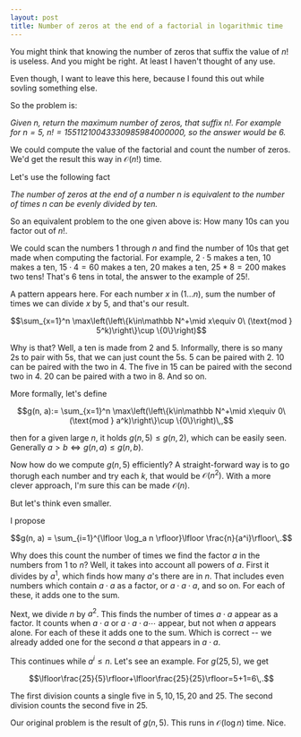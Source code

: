 ```yaml
---
layout: post
title: Number of zeros at the end of a factorial in logarithmic time
---
```


You might think that knowing the number of zeros that suffix the value of $n!$
is useless. And you might be right. At least I haven't thought of any use.

Even though, I want to leave this here, because I found this out while sovling
something else.

So the problem is:

*Given $n$, return the maximum number of zeros, that suffix $n!$. For example
for $n=5$, $n! = 15511210043330985984000000$, so the answer would be $6$.*

We could compute the value of the factorial and count the number of zeros. We'd
get the result this way in $\mathcal O(n!)$ time.

Let's use the following fact

*The number of zeros at the end of a number $n$ is equivalent to the number of
times $n$ can be evenly divided by ten.*

So an equivalent problem to the one given above is: How many 10s can you factor
out of $n!$.

We could scan the numbers 1 through $n$ and find the number of 10s that get made
when computing the factorial. For example, $2\cdot 5$ makes a ten, $10$ makes a
ten, $15\cdot 4=60$ makes a ten, $20$ makes a ten, $25*8=200$ makes two tens!
That's 6 tens in total, the answer to the example of $25!$.

A pattern appears here. For each number $x$ in $(1\dots n)$, sum the number of
times we can divide $x$ by 5, and that's our result.

$$\sum_{x=1}^n \max\left(\left\{k\in\mathbb N^+\mid x\equiv 0\ (\text{mod } 5^k)\right\}\cup \{0\}\right)$$

Why is that? Well, a ten is made from 2 and 5. Informally, there is so many 2s
to pair with 5s, that we can just count the 5s. 5 can be paired with 2. 10 can be paired with the two in 4. The five in 15 can be paired with the second two in 4. 20 can be paired with a two in 8. And so on.

More formally, let's define

$$g(n, a):= \sum_{x=1}^n \max\left(\left\{k\in\mathbb N^+\mid x\equiv 0\ (\text{mod } a^k)\right\}\cup \{0\}\right)\,,$$

then for a given large $n$, it holds $g(n, 5)\leq g(n, 2)$, which can be easily
seen. Generally $a>b \iff g(n,a)\leq g(n,b)$.

Now how do we compute $g(n, 5)$ efficiently? A straight-forward way is to go thorugh each number and try each $k$, that would be $\mathcal O(n^2)$. With a more clever approach, I'm sure this can be made $\mathcal O(n)$.

But let's think even smaller.

I propose

$$g(n, a) = \sum_{i=1}^{\lfloor \log_a n \rfloor}\lfloor \frac{n}{a^i}\rfloor\,.$$

Why does this count the number of times we find the factor $a$ in the numbers
from $1$ to $n$? Well, it takes into account all powers of $a$. First it divides
by $a^1$, which finds how many $a$'s there are in $n$. That includes even
numbers which contain $a\cdot a$ as a factor, or $a\cdot a \cdot a$, and so on.
For each of these, it adds one to the sum.

Next, we divide $n$ by $a^2$. This finds the number of times $a\cdot a$ appear
as a factor. It counts when $a\cdot a$ or $a\cdot a\cdot a\cdots$ appear, but
not when $a$ appears alone. For each of these it adds one to the sum. Which is
correct -- we already added one for the second $a$ that appears in $a\cdot a$.

This continues while $a^i\leq n$. Let's see an example. For $g(25, 5)$, we get

$$\lfloor\frac{25}{5}\rfloor+\lfloor\frac{25}{25}\rfloor=5+1=6\,.$$

The first division counts a single five in $5, 10, 15, 20$ and $25$. The second division counts the second five in $25$.

Our original problem is the result of $g(n,5)$. This runs in $\mathcal O(\log
n)$ time. Nice.
